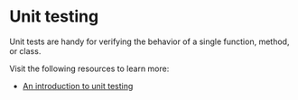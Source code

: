 # Unit testing

Unit tests are handy for verifying the behavior of a single function, method, or class.

Visit the following resources to learn more:

- [An introduction to unit testing](https://docs.flutter.dev/cookbook/testing/unit/introduction)
